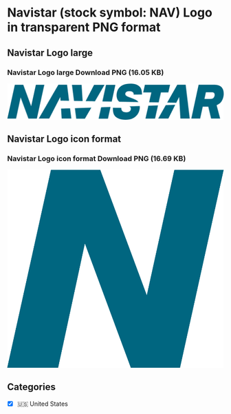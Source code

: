 # Navistar (stock symbol: NAV) Logo in transparent PNG format

## Navistar Logo large

### Navistar Logo large Download PNG (16.05 KB)

![Navistar Logo large Download PNG (16.05 KB)](/img/orig/NAV_BIG-454fb17b.png)

## Navistar Logo icon format

### Navistar Logo icon format Download PNG (16.69 KB)

![Navistar Logo icon format Download PNG (16.69 KB)](/img/orig/NAV-66baff12.png)



## Categories
- [x] 🇺🇸 United States
